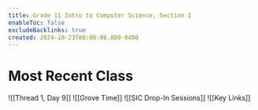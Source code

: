 ```yaml
---
title: Grade 11 Intro to Computer Science, Section 1
enableToc: false
excludeBacklinks: true
created: 2024-10-23T00:00:00.000-0400
---
```

# Most Recent Class
![[Thread 1, Day 9]]
![[Grove Time]]
![[SIC Drop-In Sessions]]
![[Key Links]]